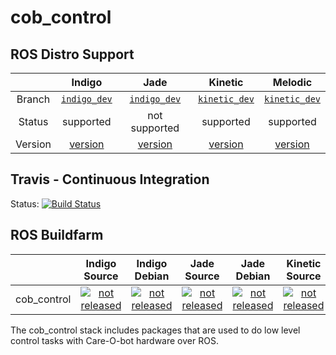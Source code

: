 cob_control
===========

## ROS Distro Support

|         | Indigo | Jade | Kinetic | Melodic |
|:-------:|:------:|:----:|:-------:|:-------:|
| Branch  | [`indigo_dev`](https://github.com/ipa320/cob_control/tree/indigo_dev) | [`indigo_dev`](https://github.com/ipa320/cob_control/tree/indigo_dev) | [`kinetic_dev`](https://github.com/ipa320/cob_control/tree/kinetic_dev) | [`kinetic_dev`](https://github.com/ipa320/cob_control/tree/kinetic_dev) |
| Status  |  supported | not supported | supported | supported |
| Version | [version](http://repositories.ros.org/status_page/ros_indigo_default.html?q=cob_control) | [version](http://repositories.ros.org/status_page/ros_jade_default.html?q=cob_control) | [version](http://repositories.ros.org/status_page/ros_kinetic_default.html?q=cob_control) |[version](http://repositories.ros.org/status_page/ros_melodic_default.html?q=cob_control) |

## Travis - Continuous Integration

Status: [![Build Status](https://travis-ci.org/ipa320/cob_control.svg?branch=kinetic_dev)](https://travis-ci.org/ipa320/cob_control)

## ROS Buildfarm

|         | Indigo Source | Indigo Debian | Jade Source | Jade Debian | Kinetic Source | Kinetic Debian | Melodic Source | Melodic Debian |
|:-------:|:-------------:|:-------------:|:-----------:|:-----------:|:--------------:|:--------------:|:--------------:|:--------------:|
| cob_control | [![not released](http://build.ros.org/buildStatus/icon?job=Isrc_uT__cob_control__ubuntu_trusty__source)](http://build.ros.org/view/Isrc_uT/job/Isrc_uT__cob_control__ubuntu_trusty__source/) | [![not released](http://build.ros.org/buildStatus/icon?job=Ibin_uT64__cob_control__ubuntu_trusty_amd64__binary)](http://build.ros.org/view/Ibin_uT64/job/Ibin_uT64__cob_control__ubuntu_trusty_amd64__binary/) | [![not released](http://build.ros.org/buildStatus/icon?job=Jsrc_uT__cob_control__ubuntu_trusty__source)](http://build.ros.org/view/Jsrc_uT/job/Jsrc_uT__cob_control__ubuntu_trusty__source/) | [![not released](http://build.ros.org/buildStatus/icon?job=Jbin_uT64__cob_control__ubuntu_trusty_amd64__binary)](http://build.ros.org/view/Jbin_uT64/job/Jbin_uT64__cob_control__ubuntu_trusty_amd64__binary/) | [![not released](http://build.ros.org/buildStatus/icon?job=Ksrc_uX__cob_control__ubuntu_xenial__source)](http://build.ros.org/view/Ksrc_uX/job/Ksrc_uX__cob_control__ubuntu_xenial__source/) | [![not released](http://build.ros.org/buildStatus/icon?job=Kbin_uX64__cob_control__ubuntu_xenial_amd64__binary)](http://build.ros.org/view/Kbin_uX64/job/Kbin_uX64__cob_control__ubuntu_xenial_amd64__binary/) | [![not released](http://build.ros.org/buildStatus/icon?job=Msrc_uB__cob_control__ubuntu_bionic__source)](http://build.ros.org/view/Msrc_uB/job/Msrc_uB__cob_control__ubuntu_bionic__source/) | [![not released](http://build.ros.org/buildStatus/icon?job=Mbin_uB64__cob_control__ubuntu_bionic_amd64__binary)](http://build.ros.org/view/Mbin_uB64/job/Mbin_uB64__cob_control__ubuntu_bionic_amd64__binary/) |


The cob_control stack includes packages that are used to do low level control tasks with Care-O-bot hardware over ROS.
